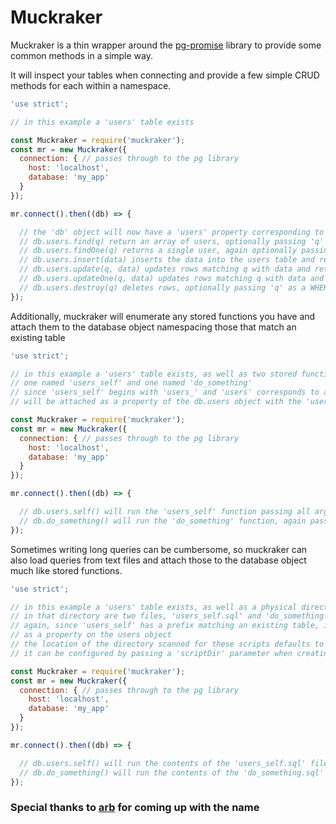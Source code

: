# Muckraker

Muckraker is a thin wrapper around the [pg-promise](https://github.com/vitaly-t/pg-promise) library to provide some common methods in a simple way.

It will inspect your tables when connecting and provide a few simple CRUD methods for each within a namespace.

```javascript
'use strict';

// in this example a 'users' table exists

const Muckraker = require('muckraker');
const mr = new Muckraker({
  connection: { // passes through to the pg library
    host: 'localhost',
    database: 'my_app'
  }
});

mr.connect().then((db) => {

  // the 'db' object will now have a 'users' property corresponding to the existing table
  // db.users.find(q) return an array of users, optionally passing 'q' as a WHERE clause
  // db.users.findOne(q) returns a single user, again optionally passing 'q'
  // db.users.insert(data) inserts the data into the users table and returns the inserted row
  // db.users.update(q, data) updates rows matching q with data and returns an array of all modified rows
  // db.users.updateOne(q, data) updates rows matching q with data and returns a single modified row
  // db.users.destroy(q) deletes rows, optionally passing 'q' as a WHERE clause (this method returns no results)
});
```

Additionally, muckraker will enumerate any stored functions you have and attach them to the database object namespacing those that match an existing table

```javascript
'use strict';

// in this example a 'users' table exists, as well as two stored functions
// one named 'users_self' and one named 'do_something'
// since 'users_self' begins with 'users_' and 'users' corresponds to a table, the function
// will be attached as a property of the db.users object with the 'users_' prefix removed

const Muckraker = require('muckraker');
const mr = new Muckraker({
  connection: { // passes through to the pg library
    host: 'localhost',
    database: 'my_app'
  }
});

mr.connect().then((db) => {

  // db.users.self() will run the 'users_self' function passing all arguments to the method as an array
  // db.do_something() will run the 'do_something' function, again passing arguments as an array to the function
});
```

Sometimes writing long queries can be cumbersome, so muckraker can also load queries from text files and attach those to the database object much like stored functions.

```javascript
'use strict';

// in this example a 'users' table exists, as well as a physical directory named 'db'
// in that directory are two files, 'users_self.sql' and 'do_something.sql'
// again, since 'users_self' has a prefix matching an existing table, it will be attached
// as a property on the users object
// the location of the directory scanned for these scripts defaults to being a 'db' directory in the current working directory
// it can be configured by passing a 'scriptDir' parameter when creating your instance of Muckraker

const Muckraker = require('muckraker');
const mr = new Muckraker({
  connection: { // passes through to the pg library
    host: 'localhost',
    database: 'my_app'
  }
});

mr.connect().then((db) => {

  // db.users.self() will run the contents of the 'users_self.sql' file passing all arguments to the method as an array
  // db.do_something() will run the contents of the 'do_something.sql' file, again passing arguments as an array
});
```


### Special thanks to [arb](https://github.com/arb) for coming up with the name
